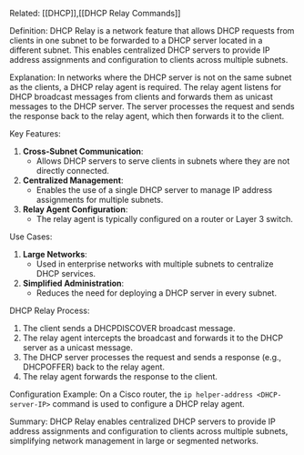 Related: [[DHCP]],[[DHCP Relay Commands]]

Definition:
DHCP Relay is a network feature that allows DHCP requests from clients in one subnet to be forwarded to a DHCP server located in a different subnet. This enables centralized DHCP servers to provide IP address assignments and configuration to clients across multiple subnets.

Explanation:
In networks where the DHCP server is not on the same subnet as the clients, a DHCP relay agent is required. The relay agent listens for DHCP broadcast messages from clients and forwards them as unicast messages to the DHCP server. The server processes the request and sends the response back to the relay agent, which then forwards it to the client.

Key Features:
1. **Cross-Subnet Communication**:
   - Allows DHCP servers to serve clients in subnets where they are not directly connected.
2. **Centralized Management**:
   - Enables the use of a single DHCP server to manage IP address assignments for multiple subnets.
3. **Relay Agent Configuration**:
   - The relay agent is typically configured on a router or Layer 3 switch.

Use Cases:
1. **Large Networks**:
   - Used in enterprise networks with multiple subnets to centralize DHCP services.
2. **Simplified Administration**:
   - Reduces the need for deploying a DHCP server in every subnet.

DHCP Relay Process:
1. The client sends a DHCPDISCOVER broadcast message.
2. The relay agent intercepts the broadcast and forwards it to the DHCP server as a unicast message.
3. The DHCP server processes the request and sends a response (e.g., DHCPOFFER) back to the relay agent.
4. The relay agent forwards the response to the client.

Configuration Example:
On a Cisco router, the `ip helper-address <DHCP-server-IP>` command is used to configure a DHCP relay agent.

Summary:
DHCP Relay enables centralized DHCP servers to provide IP address assignments and configuration to clients across multiple subnets, simplifying network management in large or segmented networks.